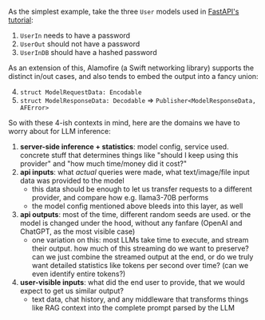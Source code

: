 As the simplest example, take the three `User` models used in [FastAPI's tutorial](https://fastapi.tiangolo.com/tutorial/extra-models/):

1. `UserIn` needs to have a password
2. `UserOut` should not have a password
3. `UserInDB` should have a hashed password

As an extension of this, Alamofire (a Swift networking library) supports the distinct in/out cases,
and also tends to embed the output into a fancy union:

4. `struct ModelRequestData: Encodable`
5. `struct ModelResponseData: Decodable` => `Publisher<ModelResponseData, AFError>`

So with these 4-ish contexts in mind, here are the domains we have to worry about for LLM inference:

1. **server-side inference + statistics**: model config, service used.
   concrete stuff that determines things like "should I keep using this provider" and "how much time/money did it cost?"
2. **api inputs**: what _actual_ queries were made, what text/image/file input data was provided to the model
   - this data should be enough to let us transfer requests to a different provider, and compare how e.g. llama3-70B performs
   - the model config mentioned above bleeds into this layer, as well
3. **api outputs**: most of the time, different random seeds are used. or the model is changed under the hood, without any fanfare (OpenAI and ChatGPT, as the most visible case)
   - one variation on this: most LLMs take time to execute, and stream their output.
     how much of this streaming do we want to preserve? can we just combine the streamed output at the end, or do we truly want detailed statistics like tokens per second over time? (can we even identify entire tokens?)
4. **user-visible inputs**: what did the end user to provide, that we would expect to get us similar output?
   - text data, chat history, and any middleware that transforms things like RAG context into the complete prompt parsed by the LLM
